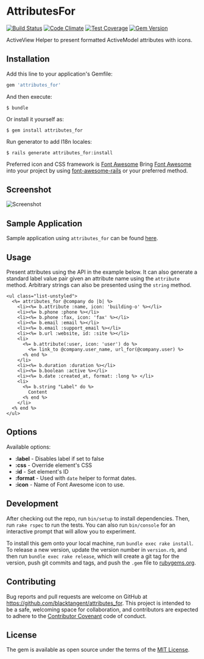 [travis]: https://travis-ci.org/blacktangent/attributes_for
[codeclimate]: https://codeclimate.com/github/blacktangent/attributes_for
[coveralls]: https://coveralls.io/r/blacktangent/attributes_for
[rubygems]: https://rubygems.org/gems/attributes_for
[fontawesome]: https://fortawesome.github.io/Font-Awesome
[fontawesomerails]: https://github.com/bokmann/font-awesome-rails


# AttributesFor

[![Build Status](https://travis-ci.org/blacktangent/attributes_for.svg?branch=master)][travis]
[![Code Climate](https://codeclimate.com/github/blacktangent/attributes_for/badges/gpa.svg)][codeclimate]
[![Test Coverage](http://img.shields.io/coveralls/blacktangent/attributes_for/master.svg)][coveralls]
[![Gem Version](http://img.shields.io/gem/v/attributes_for.svg)][rubygems]

ActiveView Helper to present formatted ActiveModel attributes with
icons.

## Installation

Add this line to your application's Gemfile:

```ruby
gem 'attributes_for'
```

And then execute:

    $ bundle

Or install it yourself as:

    $ gem install attributes_for

Run generator to add I18n locales:

    $ rails generate attributes_for:install

Preferred icon and CSS framework is [Font Awesome][fontawesome] Bring
[Font Awesome][fontawesome] into your project by using
[font-awesome-rails][fontawesomerails] or your preferred method.

## Screenshot
![Screenshot](https://cloud.githubusercontent.com/assets/1222916/9355402/295b6324-46a3-11e5-9f8c-ff864b837cdd.png)

## Sample Application

Sample application using `attributes_for` can be found
[here](https://github.com/blacktangent/attributes_for-demo).

## Usage

Present attributes using the API in the example below. It can also generate a
standard label value pair given an attribute name using the `attribute` method. Arbitrary
strings can also be presented using the `string` method.

```erb
<ul class="list-unstyled">
  <%= attributes_for @company do |b| %>
    <li><%= b.attribute :name, icon: 'building-o' %></li>
    <li><%= b.phone :phone %></li>
    <li><%= b.phone :fax, icon: 'fax' %></li>
    <li><%= b.email :email %></li>
    <li><%= b.email :support_email %></li>
    <li><%= b.url :website, id: :site %></li>
    <li>
      <%= b.attribute(:user, icon: 'user') do %>
        <%= link_to @company.user_name, url_for(@company.user) %>
      <% end %>
    </li>
    <li><%= b.duration :duration %></li>
    <li><%= b.boolean :active %></li>
    <li><%= b.date :created_at, format: :long %> </li>
    <li>
      <%= b.string "Label" do %>
        Content
      <% end %>
    </li>
  <% end %>
</ul>
```

## Options

Available options:

* __:label__ - Disables label if set to false
* __:css__ - Override element's CSS
* __:id__ - Set element's ID
* __:format__ - Used with `date` helper to format dates.
* __:icon__ - Name of Font Awesome icon to use.

## Development

After checking out the repo, run `bin/setup` to install dependencies. Then, run `rake rspec` to run the tests. You can also run `bin/console` for an interactive prompt that will allow you to experiment.

To install this gem onto your local machine, run `bundle exec rake install`. To release a new version, update the version number in `version.rb`, and then run `bundle exec rake release`, which will create a git tag for the version, push git commits and tags, and push the `.gem` file to [rubygems.org](https://rubygems.org).

## Contributing

Bug reports and pull requests are welcome on GitHub at https://github.com/blacktangent/attributes_for. This project is intended to be a safe, welcoming space for collaboration, and contributors are expected to adhere to the [Contributor Covenant](contributor-covenant.org) code of conduct.


## License

The gem is available as open source under the terms of the [MIT License](http://opensource.org/licenses/MIT).

